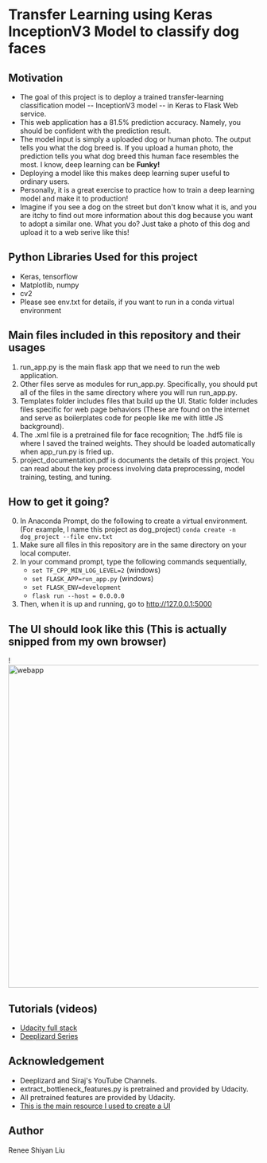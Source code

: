 # Transfer Learning using Keras InceptionV3 Model to classify dog faces

## Motivation

* The goal of this project is to deploy a trained transfer-learning classification model -- InceptionV3 model -- in Keras to Flask Web service. 
* This web application has a 81.5% prediction accuracy. Namely, you should be confident with the prediction result.
* The model input is simply a uploaded dog or human photo. The output tells you what the dog breed is. If you upload a human photo, the prediction tells you what dog breed this human face resembles the most. I know, deep learning can be __Funky!__
* Deploying a model like this makes deep learning super useful to ordinary users. 
* Personally, it is a great exercise to practice how to train a deep learning model and make it to production!
* Imagine if you see a dog on the street but don't know what it is, and you are itchy to find out more information about this dog because you want to adopt a similar one. What you do? Just take a photo of this dog and upload it to a web serive like this!


## Python Libraries Used for this project

* Keras, tensorflow
* Matplotlib, numpy
* cv2
* Please see env.txt for details, if you want to run in a conda virtual environment

## Main files included in this repository and their usages

1. run_app.py is the main flask app that we need to run the web application.
2. Other files serve as modules for run_app.py. Specifically, you should put all of the files in the same directory where you will run run_app.py.
3. Templates folder includes files that build up the UI. Static folder includes files specific for web page behaviors (These are found on the internet and serve as boilerplates code for people like me with little JS background).
4. The .xml file is a pretrained file for face recognition; The .hdf5 file is where I saved the trained weights. They should be loaded automatically when app_run.py is fried up.
5. project_documentation.pdf is documents the details of this project. You can read about the key process involving data preprocessing, model training, testing, and tuning.



## How to get it going?

0. In Anaconda Prompt, do the following to create a virtual environment. (For example, I name this project as dog_project)
   `conda create -n dog_project --file env.txt`
1. Make sure all files in this repository are in the same directory on your local computer.   
2. In your command prompt, type the following commands sequentially,
   * `set TF_CPP_MIN_LOG_LEVEL=2` (windows)
   * `set FLASK_APP=run_app.py` (windows)
   * `set FLASK_ENV=development`
   * `flask run --host = 0.0.0.0`
3. Then, when it is up and running, go to http://127.0.0.1:5000



## The UI should look like this (This is actually snipped from my own browser)


!<img width="649" alt="webapp" src="https://user-images.githubusercontent.com/43501958/51451171-e155d580-1ce8-11e9-855d-e808a52ac837.png">




## Tutorials (videos)
* [Udacity full stack](https://classroom.udacity.com/courses/ud088/lessons/3593308717/concepts/36245586050923)
* [Deeplizard Series](https://www.youtube.com/watch?v=eCz_DTtUBfo&feature=youtu.be)


## Acknowledgement

* Deeplizard and Siraj's YouTube Channels.
* extract_bottleneck_features.py is pretrained and provided by Udacity.
* All pretrained features are provided by Udacity.
* [This is the main resource I used to create a UI](https://github.com/mtobeiyf/keras-flask-deploy-webapp)

## Author

Renee Shiyan Liu

